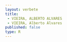 ```yaml
---
layout: verbete
title:
 - VIEIRA, ALBERTO ALVARES
 - VIEIRA, Alberto Álvares
published: false
type: R
---
```


